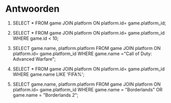 # Antwoorden

1. SELECT * FROM game JOIN platform ON platform.id= game.platform_id;
   
2. SELECT * FROM game JOIN platform ON platform.id= game.platform_id WHERE game.id < 10;
   
3. SELECT game.name, platform.platform FROM game JOIN platform ON platform.id= game.platform_id WHERE game.name ="Call of Duty: Advanced Warfare";
   
4. SELECT * FROM game JOIN platform ON platform.id= game.platform_id WHERE game.name LIKE 'FIFA%';
   
5. SELECT game.name, platform.platform FROM game JOIN platform ON platform.id= game.platform_id WHERE game.name = "Borderlands" OR game.name = "Borderlands 2";
